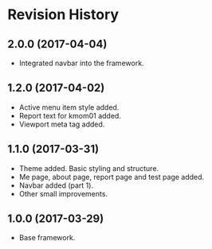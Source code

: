 Revision History
=======================

2.0.0 (2017-04-04)
-----------------------
* Integrated navbar into the framework.

1.2.0 (2017-04-02)
-----------------------
* Active menu item style added.
* Report text for kmom01 added.
* Viewport meta tag added.

1.1.0 (2017-03-31)
-----------------------
* Theme added. Basic styling and structure.
* Me page, about page, report page and test page added.
* Navbar added (part 1).
* Other small improvements.

1.0.0 (2017-03-29)
-----------------------
* Base framework.
